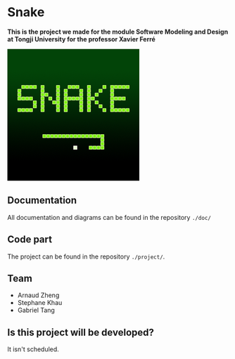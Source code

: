 # Snake
**This is the project we made for the module Software Modeling and Design at Tongji University for the professor Xavier Ferré**

![Snake](./snake.png)

## Documentation
All documentation and diagrams can be found in the repository `./doc/`

## Code part
The project can be found in the repository `./project/`.

## Team
- Arnaud Zheng
- Stephane Khau
- Gabriel Tang

## Is this project will be developed?
It isn't scheduled.